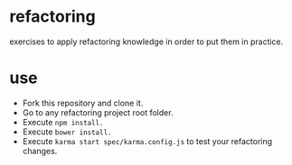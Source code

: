 refactoring
===========
exercises to apply refactoring knowledge in order to put them in practice.

use
==========
* Fork this repository and clone it.
* Go to any refactoring project root folder.
* Execute `npm install.`
* Execute `bower install.`
* Execute `karma start spec/karma.config.js` to test your refactoring changes.
